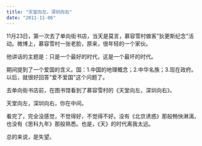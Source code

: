 ```yaml
---
title: "天堂向左，深圳向右"
date: "2011-11-06"
---
```


11月23日，第一次去了单向街书店，当天是莫言，慕容雪村做客"狄更斯纪念"活动。微博上，慕容雪村一张老脸，原来，很年轻的一个家伙。

他讲话的主题是：只是一个最好的时代，这是一个最坏的时代。

期间提到了一个爱国的含义。国：1.中国的地理概念；2.中华名族；3.现在政府。以后，就很好回答"爱不爱国"这个问题了。

去单向街书店前，在图书馆看到了慕容雪村的《天堂向左，深圳向右》。

天堂向左，深圳向右，你在中间。

看完了，完全没感觉，不觉得好，不觉得不好。没有《北京诱惑》那般畅快淋漓，也没有《思科九年》那般熟悉。也是，《天》的时代离我太远。

总的来说，是失望。
